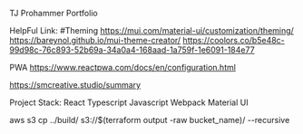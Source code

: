 TJ Prohammer Portfolio

HelpFul Link:
#Theming
https://mui.com/material-ui/customization/theming/
https://bareynol.github.io/mui-theme-creator/
https://coolors.co/b5e48c-99d98c-76c893-52b69a-34a0a4-168aad-1a759f-1e6091-184e77

PWA
https://www.reactpwa.com/docs/en/configuration.html

https://smcreative.studio/summary

Project Stack:
React
Typescript
Javascript
Webpack
Material UI


aws s3 cp ../build/ s3://$(terraform output -raw bucket_name)/ --recursive  
 